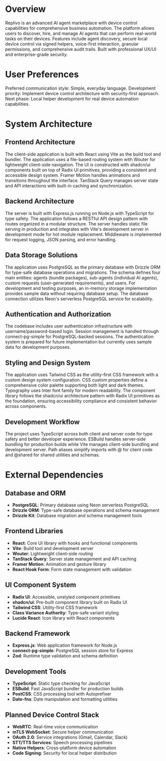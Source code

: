 # Overview

Replivo is an advanced AI agent marketplace with device control capabilities for comprehensive business automation. The platform allows users to discover, hire, and manage AI agents that can perform real-world tasks on their devices. Features include agent discovery, secure local device control via signed helpers, voice-first interaction, granular permissions, and comprehensive audit trails. Built with professional UX/UI and enterprise-grade security.

# User Preferences

Preferred communication style: Simple, everyday language.
Development priority: Implement device control architecture with security-first approach.
Next phase: Local helper development for real device automation capabilities.

# System Architecture

## Frontend Architecture
The client-side application is built with React using Vite as the build tool and bundler. The application uses a file-based routing system with Wouter for lightweight client-side navigation. The UI is constructed with shadcn/ui components built on top of Radix UI primitives, providing a consistent and accessible design system. Framer Motion handles animations and transitions throughout the interface. TanStack Query manages server state and API interactions with built-in caching and synchronization.

## Backend Architecture
The server is built with Express.js running on Node.js with TypeScript for type safety. The application follows a RESTful API design pattern with routes organized in a modular structure. The server handles static file serving in production and integrates with Vite's development server in development mode for hot module replacement. Middleware is implemented for request logging, JSON parsing, and error handling.

## Data Storage Solutions
The application uses PostgreSQL as the primary database with Drizzle ORM for type-safe database operations and migrations. The schema defines four main entities: agents (bundle packages), sub-agents (individual AI agents), custom requests (user-generated requirements), and users. For development and testing purposes, an in-memory storage implementation provides sample data without requiring database setup. The database connection utilizes Neon's serverless PostgreSQL service for scalability.

## Authentication and Authorization
The codebase includes user authentication infrastructure with username/password-based login. Session management is handled through connect-pg-simple for PostgreSQL-backed sessions. The authentication system is prepared for future implementation but currently uses sample data for development purposes.

## Styling and Design System
The application uses Tailwind CSS as the utility-first CSS framework with a custom design system configuration. CSS custom properties define a comprehensive color palette supporting both light and dark themes. Typography uses Inter font family for modern readability. The component library follows the shadcn/ui architecture pattern with Radix UI primitives as the foundation, ensuring accessibility compliance and consistent behavior across components.

## Development Workflow
The project uses TypeScript across both client and server code for type safety and better developer experience. ESBuild handles server-side bundling for production builds while Vite manages client-side bundling and development server. Path aliases simplify imports with @ for client code and @shared for shared utilities and schemas.

# External Dependencies

## Database and ORM
- **PostgreSQL**: Primary database using Neon serverless PostgreSQL
- **Drizzle ORM**: Type-safe database operations and schema management
- **Drizzle Kit**: Database migration and schema management tools

## Frontend Libraries
- **React**: Core UI library with hooks and functional components
- **Vite**: Build tool and development server
- **Wouter**: Lightweight client-side routing
- **TanStack Query**: Server state management and API caching
- **Framer Motion**: Animation and gesture library
- **React Hook Form**: Form state management with validation

## UI Component System
- **Radix UI**: Accessible, unstyled component primitives
- **shadcn/ui**: Pre-built component library built on Radix UI
- **Tailwind CSS**: Utility-first CSS framework
- **Class Variance Authority**: Type-safe variant styling
- **Lucide React**: Icon library with React components

## Backend Framework
- **Express.js**: Web application framework for Node.js
- **connect-pg-simple**: PostgreSQL session store for Express
- **Zod**: Runtime type validation and schema definition

## Development Tools
- **TypeScript**: Static type checking for JavaScript
- **ESBuild**: Fast JavaScript bundler for production builds
- **PostCSS**: CSS processing tool with Autoprefixer
- **Date-fns**: Date manipulation and formatting utilities

## Planned Device Control Stack
- **WebRTC**: Real-time voice communication
- **mTLS WebSocket**: Secure helper communication
- **OAuth 2.0**: Service integrations (Gmail, Calendar, Slack)
- **STT/TTS Services**: Speech processing pipelines
- **Native Helpers**: Cross-platform device automation
- **Code Signing**: Security for local helper distribution